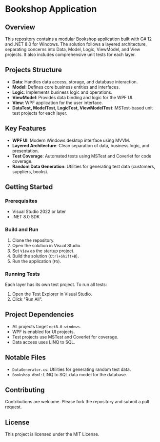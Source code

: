 # Bookshop Application

## Overview

This repository contains a modular Bookshop application built with C# 12 and .NET 8.0 for Windows. The solution follows a layered architecture, separating concerns into Data, Model, Logic, ViewModel, and View projects. It also includes comprehensive unit tests for each layer.

## Projects Structure

- **Data**: Handles data access, storage, and database interaction.
- **Model**: Defines core business entities and interfaces.
- **Logic**: Implements business logic and operations.
- **ViewModel**: Provides data binding and logic for the WPF UI.
- **View**: WPF application for the user interface.
- **DataTest, ModelTest, LogicTest, ViewModelTest**: MSTest-based unit test projects for each layer.

## Key Features

- **WPF UI**: Modern Windows desktop interface using MVVM.
- **Layered Architecture**: Clean separation of data, business logic, and presentation.
- **Test Coverage**: Automated tests using MSTest and Coverlet for code coverage.
- **Random Data Generation**: Utilities for generating test data (customers, suppliers, books).

## Getting Started

### Prerequisites

- Visual Studio 2022 or later
- .NET 8.0 SDK

### Build and Run

1. Clone the repository.
2. Open the solution in Visual Studio.
3. Set `View` as the startup project.
4. Build the solution (`Ctrl+Shift+B`).
5. Run the application (`F5`).

### Running Tests

Each layer has its own test project. To run all tests:

1. Open the Test Explorer in Visual Studio.
2. Click "Run All".

## Project Dependencies

- All projects target `net8.0-windows`.
- WPF is enabled for UI projects.
- Test projects use MSTest and Coverlet for coverage.
- Data access uses LINQ to SQL.

## Notable Files

- `DataGenerator.cs`: Utilities for generating random test data.
- `Bookshop.dbml`: LINQ to SQL data model for the database.

## Contributing

Contributions are welcome. Please fork the repository and submit a pull request.

## License

This project is licensed under the MIT License.
